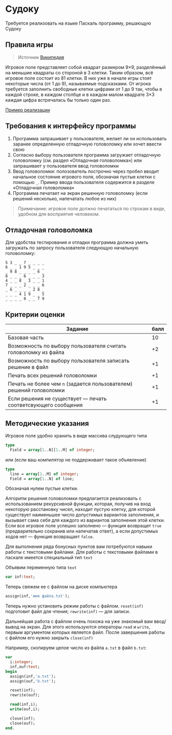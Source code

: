 Судоку
=========
Требуется реализовать на языке Паскаль программу, решающую Судоку

Правила игры
----------------
> Источник [Википедия](https://ru.wikipedia.org/wiki/%D0%A1%D1%83%D0%B4%D0%BE%D0%BA%D1%83)

Игровое поле представляет собой квадрат размером 9×9, разделённый на меньшие квадраты со стороной в 3 клетки. Таким образом, всё игровое поле состоит из 81 клетки. В них уже в начале игры стоят некоторые числа (от 1 до 9), называемые подсказками. От игрока требуется заполнить свободные клетки цифрами от 1 до 9 так, чтобы в каждой строке, в каждом столбце и в каждом малом квадрате 3×3 каждая цифра встречалась бы только один раз.

[Пример реализации](http://sudoku.org.ua/rus/)

Требования к интерфейсу программы
-----------------------------------

1.  Программа запрашивает у пользователя, желает ли он использовать заранее определенную отладочную головоломку или хочет ввести свою
1. Согласно выбору пользователя программа загружает отладочную головоломку (см. раздел «Отладочная головоломка») или запрашивает у пользователя ввод головоломки
1. Ввод головоломки: полозователь построчно через пробел вводит начальное состояние игрового поля, обозначая пустые клетки с помощью `_`. Пример ввода пользователя содержится в разделе «Отладочная головоломка»
1. Программа печатает на экран решенную головоломку (если решений несколько, напечатать любое из них)

>Примечание:
>игровое поле должно печататься по строкам в виде, удобном для восприятия человеком.


Отладочная головоломка
-----------------------
Для удобства тестирования и отладки программа должна уметь загружать по запросу пользователя следующую начальную головоломку:

```
5 3 _ _ 7 _ _ _ _
6 _ _ 1 9 5 _ _ _
_ 9 8 _ _ _ _ 6 _
8 _ _ _ 6 _ _ _ 3
4 _ _ 8 _ 3 _ _ 1
7 _ _ _ 2 _ _ _ 6
_ 6 _ _ _ _ 2 8 _
_ _ _ 4 1 9 _ _ 5
_ _ _ _ 8 _ _ 7 9
```


Критерии оценки
-------------
|Задание                                         | балл |
|------------------------------------------------|------|
|Базовая часть                                   |   10 |
|Возможность по выбору пользователя считать головоломку из файла        |   +2 |
|Возможность по выбору пользователя записать решение в файл             |   +1 |
|Печать всех решений головоломки                 |  +1  |
|Печать не более чем `n` (задается пользователем) решений головоломки | +1 |
|Если решения не существует — печать соответсвующего сообщения| +1 |


Методические указания
------------

Игровое поле удобно хранить в виде массива слудующего типа
```Pascal
type
  Field = array[1..N][1..M] of integer;
```
или (если ваш компилятор не поддерживает такое объявление)
```Pascal
type
  line = array[1..M] of integer;
  Field = array[1..N] of line;
```

Обозначая нулем пустые клетки.

Алгоритм решения головоломки предлагается реализовать с использованием рекурсивной функции, которая, получив на вход некоторую расстановку чисел, находит пустую клетку, для которой существует наименьшее число допустимых вариантов заполнения, и вызывает сама себя для каждого из вариантов заполнения этой клетки. Если все игровое поле успешно заполнено — функция возвращет  `true` (предварительно сохранив или напечатав ответ), а если допустимых ходов нет — функция возвращает `false`.

Для выполнения ряда бонусных пунктов вам потребуются навыки работы с текстовыми файлами.
Для работы с текстовыми файлами в паскале имеется специальный тип `text`

Объявим переменную типа `text`
```Pascal
var inf:text;
```
Теперь свяжем ее с файлом на диске компьютера
```Pascal
assign(inf,'имя файла.txt');
```
Теперь нужно установить режим работы с файлом. `reset(inf)` подготовит файл для чтения; `rewrite(inf)` — для записи.

Дальнейшая работа с файлом очень похожа на уже знакомый вам ввод/вывод на экран. Для этого используются операторы `read` и `write`, первым аргументом которых является файл.
После завершения работы с файлом его нужно закрыть `close(inf)`

Например, скопируем целое число из файла `a.txt` в файл `b.txt`:
```Pascal
var
  i:integer;
  inf,ouf:text;
begin
  assign(inf,'a.txt');
  assign(ouf,'b.txt');

  reset(inf);
  rewrite(ouf);

  read(inf,i);
  write(ouf,i);

  close(inf);
  close(ouf);
end.
```
